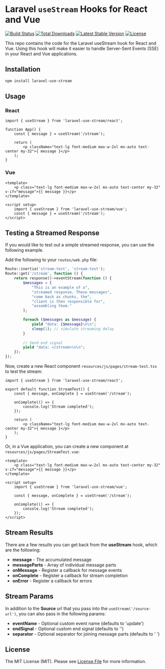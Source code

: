 # Laravel `useStream` Hooks for React and Vue

<p align="left">
<a href="https://github.com/laravel/stream/actions/workflows/ci.yml"><img src="https://github.com/laravel/stream/actions/workflows/ci.yml/badge.svg" alt="Build Status"></a>
<a href="https://www.npmjs.com/package/laravel-use-stream"><img src="https://img.shields.io/npm/dt/laravel-use-stream" alt="Total Downloads"></a>
<a href="https://www.npmjs.com/package/laravel-use-stream"><img src="https://img.shields.io/npm/v/laravel-use-stream" alt="Latest Stable Version"></a>
<a href="https://www.npmjs.com/package/laravel-use-stream"><img src="https://img.shields.io/npm/l/laravel-use-stream" alt="License"></a>
</p>

This repo contains the code for the Laravel useStream hook for React and Vue. Using this hook will make it easier to handle Server-Sent Events (SSE) in your React and Vue applications.

## Installation

```bash
npm install laravel-use-stream
```

## Usage

### React

```tsx
import { useStream } from 'laravel-use-stream/react';

function App() {
    const { message } = useStream('/stream');

    return (
        <p className="text-lg font-medium max-w-2xl mx-auto text-center my-32">{ message }</p>
    );
}
```

### Vue

```vue
<template>
    <p class="text-lg font-medium max-w-2xl mx-auto text-center my-32" v-if="message">{{ message }}</p>
</template>
  
<script setup>
    import { useStream } from 'laravel-use-stream/vue';
    const { message } = useStream('/stream');
</script>
```

## Testing a Streamed Response

If you would like to test out a simple streamed response, you can use the following example.

Add the following to your `routes/web.php` file:

```php
Route::inertia('stream-test', 'stream-test');
Route::get('/stream', function () {
    return response()->eventStream(function () {
        $messages = [
            "This is an example of a",
            "streamed response. These messages",
            "come back as chunks, the",
            "client is then responsible for",
            "assembling them."
        ];

        foreach ($messages as $message) {
            yield "data: {$message}\n\n";
            sleep(1); // simulate streaming delay
        }
        
        // Send end signal
        yield "data: </stream>\n\n";
    });
});
```

Now, create a new React component `resources/js/pages/stream-test.tsx` to test the stream:

```tsx
import { useStream } from 'laravel-use-stream/react';

export default function StreamTest() {
    const { message, onComplete } = useStream('/stream');

    onComplete(() => {
        console.log('Stream completed');
    });

    return (
        <p className="text-lg font-medium max-w-2xl mx-auto text-center my-32">{ message }</p>
    );
}
```

Or, in a Vue application, you can create a new component at `resources/js/pages/StreamTest.vue`:

```vue
<template>
    <p class="text-lg font-medium max-w-2xl mx-auto text-center my-32" v-if="message">{{ message }}</p>
</template>
  
<script setup>
    import { useStream } from 'laravel-use-stream/vue';
  
    const { message, onComplete } = useStream('/stream');

    onComplete(() => {
        console.log('Stream completed');
    });
</script>
```

## Stream Results

There are a few results you can get back from the **useStream** hook, which are the following:

- **message** - The accumulated message
- **messageParts** - Array of individual message parts
- **onMessage** - Register a callback for message events
- **onComplete** - Register a callback for stream completion
- **onError** - Register a callback for errors

## Stream Params

In addition to the **Source** url that you pass into the `useStream('/source-url')`, you can also pass in the following params:

- **eventName** - Optional custom event name (defaults to 'update')
- **endSignal** - Optional custom end signal (defaults to '</stream>')
- **separator** - Optional separator for joining message parts (defaults to ' ')

## License

The MIT License (MIT). Please see [License File](LICENSE) for more information. 